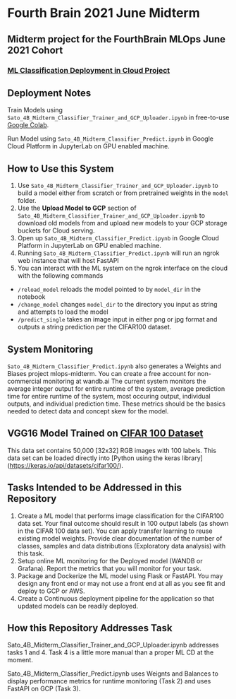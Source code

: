 # Fourth Brain 2021 June Midterm

## Midterm project for the FourthBrain MLOps June 2021 Cohort

### [ML Classification Deployment in Cloud Project](https://docs.google.com/document/d/1jXX2aPgOiHvxSdQ-l14hzEP652qbIzDXcgmAoaVitUc/edit?usp=sharing)

## Deployment Notes
Train Models using `Sato_4B_Midterm_Classifier_Trainer_and_GCP_Uploader.ipynb` in free-to-use [Google Colab](https://colab.research.google.com/).

Run Model using `Sato_4B_Midterm_Classifier_Predict.ipynb` in Google Cloud Platform in JupyterLab on GPU enabled machine.

## How to Use this System
1. Use `Sato_4B_Midterm_Classifier_Trainer_and_GCP_Uploader.ipynb` to build a model either from scratch or from pretrained weights in the `model` folder.
2. Use the **Upload Model to GCP** section of `Sato_4B_Midterm_Classifier_Trainer_and_GCP_Uploader.ipynb` to download old models from and upload new models to your GCP storage buckets for Cloud serving.
3. Open up `Sato_4B_Midterm_Classifier_Predict.ipynb` in Google Cloud Platform in JupyterLab on GPU enabled machine.
4. Running `Sato_4B_Midterm_Classifier_Predict.ipynb` will run an ngrok web instance that will host FastAPI
5. You can interact with the ML system on the ngrok interface on the cloud with the following commands
  - `/reload_model` reloads the model pointed to by `model_dir` in the notebook
  - `/change_model` changes `model_dir` to the directory you input as string and attempts to load the model
  - `/predict_single` takes an image input in either png or jpg format and outputs a string prediction per the CIFAR100 dataset.

## System Monitoring
`Sato_4B_Midterm_Classifier_Predict.ipynb` also generates a Weights and Biases project mlops-midterm.
You can create a free account for non-commercial monitoring at wandb.ai
The current system monitors the average integer output for entire runtime of the system, average prediction time for entire runtime of the system, most occuring output, individual outputs, and individual prediction time. These metrics should be the basics needed to detect data and concept skew for the model.

## VGG16 Model Trained on [CIFAR 100 Dataset](https://www.cs.toronto.edu/~kriz/cifar.html)
This data set contains 50,000 \[32x32\] RGB images with 100 labels. This data set can be loaded directly into [Python using the keras library] (https://keras.io/api/datasets/cifar100/).

## Tasks Intended to be Addressed in this Repository
1. Create a ML model that performs image classification for the CIFAR100 data set. Your final outcome should result in 100 output labels (as shown in the CIFAR 100 data set). You can apply transfer learning to reuse existing model weights. Provide clear documentation of the number of classes, samples and data distributions (Exploratory data analysis) with this task.
2. Setup online ML monitoring for the Deployed model (WANDB or Grafana). Report the metrics that you will monitor for your task.
3. Package and Dockerize the ML model using Flask or FastAPI. You may design any front end or may not use a front end at all as you see fit and deploy to GCP or AWS.
4. Create a Continuous deployment pipeline for the application so that updated models can be readily deployed.

## How this Repository Addresses Task
Sato_4B_Midterm_Classifier_Trainer_and_GCP_Uploader.ipynb addresses tasks 1 and 4. Task 4 is a little more manual than a proper ML CD at the moment.

Sato_4B_Midterm_Classifier_Predict.ipynb uses Weignts and Balances to display performance metrics for runtime monitoring (Task 2) and uses FastAPI on GCP (Task 3).
